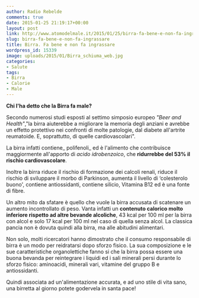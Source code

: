 ```yaml
---
author: Radio Rebelde
comments: true
date: 2015-01-25 21:19:17+00:00
layout: post
link: http://www.atomodelmale.it/2015/01/25/birra-fa-bene-e-non-fa-ingrassare/
slug: birra-fa-bene-e-non-fa-ingrassare
title: Birra. Fa bene e non fa ingrassare
wordpress_id: 15339
image: uploads/2015/01/Birra_schiuma_web.jpg
categories:
- Salute
tags:
- Birra
- Calorie
- Male
---
```


**Chi l'ha detto che la Birra fa male?**

Secondo numerosi studi esposti al settimo simposio europeo _"Beer and Health"_,"la birra aiuterebbe a migliorare la memoria degli anziani e avrebbe un effetto protettivo nei confronti di molte patologie, dal diabete all'artrite reumatoide. E, soprattutto, di quelle cardiovascolari".

La birra infatti contiene_ polifenoli_ ed è l'alimento che contribuisce maggiormente all'apporto di _acido idrobenzoico_, che **ridurrebbe del 53% il rischio cardiovascolare**.

Inoltre la birra riduce il rischio di formazione dei calcoli renali, riduce il rischio di sviluppare il morbo di Parkinson, aumenta il livello di ‘colesterolo buono', contiene antiossidanti, contiene silicio, Vitamina B12 ed è una fonte di fibre.

Un altro mito da sfatare è quello che vuole la birra accusata di scatenare un aumento incontrollato di peso. Vanta infatti un **contenuto calorico molto inferiore rispetto ad altre bevande alcoliche**, 43 kcal per 100 ml per la birra con alcol e solo 17 kcal per 100 ml nel caso di quella senza alcol. La classica pancia non è dovuta quindi alla birra, ma alle abitudini alimentari.

Non solo, molti ricercatori hanno dimostrato che il consumo responsabile di birra è un modo per reidratarsi dopo sforzo fisico. La sua composizione e le sue caratteristiche organolettiche fanno si che la birra possa essere una buona bevanda per reintegrare i liquidi ed i sali minerali persi durante lo sforzo fisico: aminoacidi, minerali vari, vitamine del gruppo B e antiossidanti.

Quindi associata ad un'alimentazione accurata, e ad uno stile di vita sano, una birretta al giorno potete godervela in santa pace!

